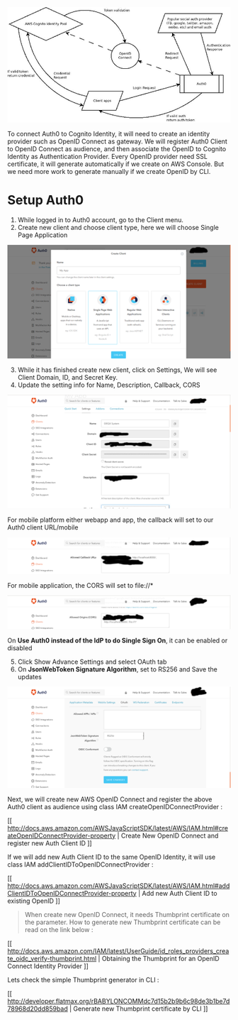 ![alt text](https://raw.githubusercontent.com/mahdiridho/EC2Remote/master/AUTH0_OPENID_COGNITO/images/OpenID_Auth0.jpeg)

To connect Auth0 to Cognito Identity, it will need to create  an identity provider such as OpenID Connect as gateway. We will register Auth0 Client to OpenID Connect as audience, and then associate the OpenID to Cognito Identity as Authentication Provider. Every OpenID provider need SSL certificate, it will generate automatically if we create on AWS Console. But we need more work to generate manually if we create OpenID by CLI.

# Setup Auth0
1. While logged in to Auth0 account, go to the Client menu.
2. Create new client and choose client type, here we will choose Single Page Application

![alt text](https://github.com/mahdiridho/EC2Remote/blob/master/AUTH0_OPENID_COGNITO/images/one.png)

3. While it has finished create new client, click on Settings, We will see Client Domain, ID, and Secret Key.
4. Update the setting info for Name, Description, Callback, CORS

![alt text](https://github.com/mahdiridho/EC2Remote/blob/master/AUTH0_OPENID_COGNITO/images/two.png)

For mobile platform either webapp and app, the callback will set to our Auth0 client URL/mobile

![alt text](https://github.com/mahdiridho/EC2Remote/blob/master/AUTH0_OPENID_COGNITO/images/three.png)

For mobile application, the CORS will set to file://\*

![alt text](https://github.com/mahdiridho/EC2Remote/blob/master/AUTH0_OPENID_COGNITO/images/four.png)

On **Use Auth0 instead of the IdP to do Single Sign On**, it can be enabled or disabled

5. Click Show Advance Settings and select OAuth tab
6. On **JsonWebToken Signature Algorithm**, set to RS256 and Save the updates

![alt text](https://github.com/mahdiridho/EC2Remote/blob/master/AUTH0_OPENID_COGNITO/images/five.png)

Next, we will create new AWS OpenID Connect and register the above Auth0 client as audience using class IAM createOpenIDConnectProvider :

[[ http://docs.aws.amazon.com/AWSJavaScriptSDK/latest/AWS/IAM.html#createOpenIDConnectProvider-property | Create New OpenID Connect and register new Auth Client ID ]]

If we will add new Auth Client ID to the same OpenID Identity, it will use class IAM addClientIDToOpenIDConnectProvider :

[[ http://docs.aws.amazon.com/AWSJavaScriptSDK/latest/AWS/IAM.html#addClientIDToOpenIDConnectProvider-property | Add new Auth Client ID to existing OpenID ]]

> When create new OpenID Connect, it needs Thumbprint certificate on the parameter. How to generate new Thumbprint certificate can be read on the link below :

[[ http://docs.aws.amazon.com/IAM/latest/UserGuide/id_roles_providers_create_oidc_verify-thumbprint.html | Obtaining the Thumbprint for an OpenID Connect Identity Provider ]]

Lets check the simple Thumbprint generator in CLI :

[[ http://developer.flatmax.org/rBABYLONCOMMdc7d15b2b9b6c98de3b1be7d78968d20dd859bad | Generate new Thumbprint certificate by CLI ]]